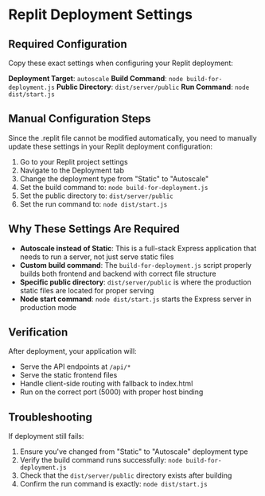 # Replit Deployment Settings

## Required Configuration

Copy these exact settings when configuring your Replit deployment:

**Deployment Target**: `autoscale`
**Build Command**: `node build-for-deployment.js`
**Public Directory**: `dist/server/public`
**Run Command**: `node dist/start.js`

## Manual Configuration Steps

Since the .replit file cannot be modified automatically, you need to manually update these settings in your Replit deployment configuration:

1. Go to your Replit project settings
2. Navigate to the Deployment tab
3. Change the deployment type from "Static" to "Autoscale"
4. Set the build command to: `node build-for-deployment.js`
5. Set the public directory to: `dist/server/public`
6. Set the run command to: `node dist/start.js`

## Why These Settings Are Required

- **Autoscale instead of Static**: This is a full-stack Express application that needs to run a server, not just serve static files
- **Custom build command**: The `build-for-deployment.js` script properly builds both frontend and backend with correct file structure
- **Specific public directory**: `dist/server/public` is where the production static files are located for proper serving
- **Node start command**: `node dist/start.js` starts the Express server in production mode

## Verification

After deployment, your application will:
- Serve the API endpoints at `/api/*`
- Serve the static frontend files
- Handle client-side routing with fallback to index.html
- Run on the correct port (5000) with proper host binding

## Troubleshooting

If deployment still fails:
1. Ensure you've changed from "Static" to "Autoscale" deployment type
2. Verify the build command runs successfully: `node build-for-deployment.js`
3. Check that the `dist/server/public` directory exists after building
4. Confirm the run command is exactly: `node dist/start.js`
